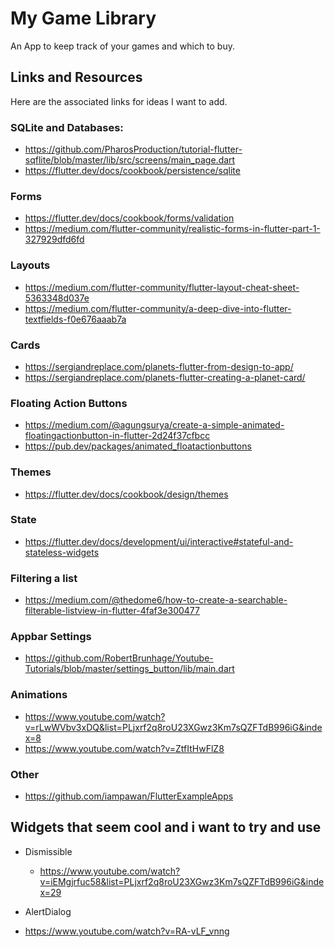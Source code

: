 
# My Game Library

An App to keep track of your games and which to buy.

## Links and Resources

Here are the associated links for ideas I want to add.

### SQLite and Databases:

 * https://github.com/PharosProduction/tutorial-flutter-sqflite/blob/master/lib/src/screens/main_page.dart
 * https://flutter.dev/docs/cookbook/persistence/sqlite

### Forms

  * https://flutter.dev/docs/cookbook/forms/validation
 * https://medium.com/flutter-community/realistic-forms-in-flutter-part-1-327929dfd6fd

### Layouts
 * https://medium.com/flutter-community/flutter-layout-cheat-sheet-5363348d037e
 * https://medium.com/flutter-community/a-deep-dive-into-flutter-textfields-f0e676aaab7a

### Cards
 * https://sergiandreplace.com/planets-flutter-from-design-to-app/
 * https://sergiandreplace.com/planets-flutter-creating-a-planet-card/

### Floating Action Buttons
 * https://medium.com/@agungsurya/create-a-simple-animated-floatingactionbutton-in-flutter-2d24f37cfbcc
 * https://pub.dev/packages/animated_floatactionbuttons

### Themes
 * https://flutter.dev/docs/cookbook/design/themes

### State
 * https://flutter.dev/docs/development/ui/interactive#stateful-and-stateless-widgets

### Filtering a list
 * https://medium.com/@thedome6/how-to-create-a-searchable-filterable-listview-in-flutter-4faf3e300477

### Appbar Settings
 * https://github.com/RobertBrunhage/Youtube-Tutorials/blob/master/settings_button/lib/main.dart

### Animations
 * https://www.youtube.com/watch?v=rLwWVbv3xDQ&list=PLjxrf2q8roU23XGwz3Km7sQZFTdB996iG&index=8
 * https://www.youtube.com/watch?v=ZtfItHwFlZ8

### Other
 * https://github.com/iampawan/FlutterExampleApps

## Widgets that seem cool and i want to try and use
 * Dismissible
	* https://www.youtube.com/watch?v=iEMgjrfuc58&list=PLjxrf2q8roU23XGwz3Km7sQZFTdB996iG&index=29

 * AlertDialog
 * https://www.youtube.com/watch?v=RA-vLF_vnng
